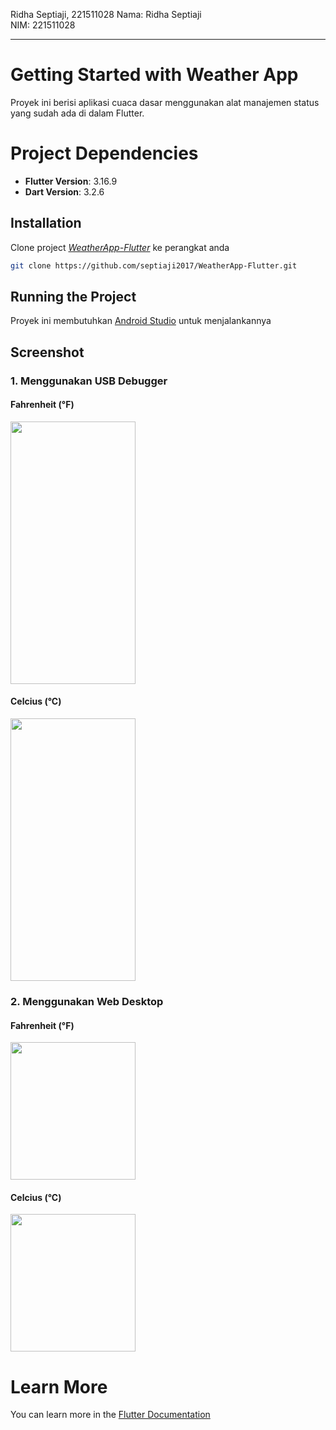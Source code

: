 Ridha Septiaji, 221511028
Nama: Ridha Septiaji  
NIM: 221511028
***

# Getting Started with Weather App

Proyek ini berisi aplikasi cuaca dasar menggunakan alat manajemen status yang sudah ada di dalam Flutter.

# Project Dependencies

- **Flutter Version**: 3.16.9
- **Dart Version**: 3.2.6
   
## Installation

Clone project *[WeatherApp-Flutter](https://github.com/septiaji2017/WeatherApp-Flutter.git)* ke perangkat anda

```bash
git clone https://github.com/septiaji2017/WeatherApp-Flutter.git
```

## Running the Project
Proyek ini membutuhkan <ins>Android Studio</ins> untuk menjalankannya

## Screenshot
### 1. Menggunakan USB Debugger
#### Fahrenheit (°F)
<img src="https://github.com/septiaji2017/WeatherApp-Flutter/assets/73025651/592043b8-8193-47cd-aece-83a2cf10eebe" width="200" height="420">

#### Celcius (°C)
<img src="https://github.com/septiaji2017/WeatherApp-Flutter/assets/73025651/2bc4be49-df4e-4d4c-bd04-528c7abb37af" width="200" height="420">

### 2. Menggunakan Web Desktop
#### Fahrenheit (°F)
<img src="https://github.com/septiaji2017/WeatherApp-Flutter/assets/73025651/e3a1fea8-5337-445c-a9c9-266b9a18b681" width="200" height="220">


#### Celcius (°C)
<img src="https://github.com/septiaji2017/WeatherApp-Flutter/assets/73025651/f3bcc272-df17-479a-8780-bacdcf8b0811" width="200" height="220">



# Learn More

You can learn more in the [Flutter Documentation](https://docs.flutter.dev/)
